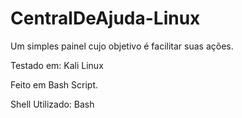 # CentralDeAjuda-Linux
Um simples painel cujo objetivo é facilitar suas ações.

Testado em: Kali Linux

Feito em Bash Script.

Shell Utilizado: Bash
